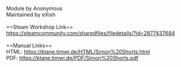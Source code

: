 Module by Anonymous<br/>
Maintained by eXish<br/>
<br/>
==Steam Workshop Link==<br/>
https://steamcommunity.com/sharedfiles/filedetails/?id=2877437684<br/>
<br/>
==Manual Links==<br/>
HTML: https://ktane.timwi.de/HTML/Simon%20Shorts.html<br/>
PDF: https://ktane.timwi.de/PDF/Simon%20Shorts.pdf<br/>
